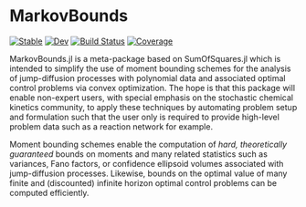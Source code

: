 # MarkovBounds

[![Stable](https://img.shields.io/badge/docs-stable-blue.svg)](https://FHoltorf.github.io/MarkovBounds.jl/stable)
[![Dev](https://img.shields.io/badge/docs-dev-blue.svg)](https://FHoltorf.github.io/MarkovBounds.jl/dev)
[![Build Status](https://github.com/FHoltorf/MarkovBounds.jl/workflows/CI/badge.svg)](https://github.com/FHoltorf/MarkovBounds.jl/actions)
[![Coverage](https://codecov.io/gh/FHoltorf/MarkovBounds.jl/branch/master/graph/badge.svg)](https://codecov.io/gh/FHoltorf/MarkovBounds.jl)

MarkovBounds.jl is a meta-package based on SumOfSquares.jl which is intended to simplify the use of moment bounding schemes for the analysis of jump-diffusion processes with polynomial data and associated optimal control problems via convex optimization. The hope is that this package will enable non-expert users, with special emphasis on the stochastic chemical kinetics community, to apply these techniques by automating problem setup and formulation such that the user only is required to provide high-level problem data such as a reaction network for example. 

Moment bounding schemes enable the computation of *hard, theoretically guaranteed* bounds on moments and many related statistics such as variances, Fano factors, or confidence ellipsoid volumes associated with jump-diffusion processes. Likewise, bounds on the optimal value of many finite and (discounted) infinite horizon optimal control problems can be computed efficiently.
